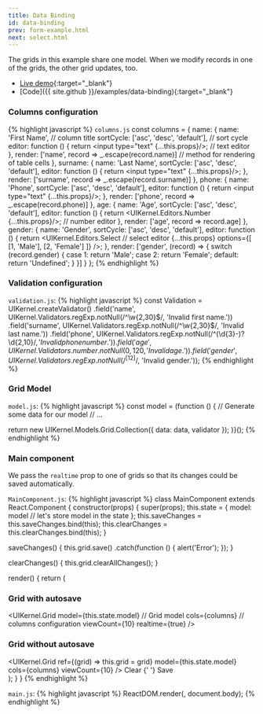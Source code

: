```yaml
---
title: Data Binding
id: data-binding
prev: form-example.html
next: select.html
---
```


The grids in this example share one model.
When we modify records in one of the grids, the other grid updates, too.

* [Live demo](/examples/data-binding/){:target="_blank"}
* [Code]({{ site.github }}/examples/data-binding){:target="_blank"}

### Columns configuration

{% highlight javascript %}
`columns.js`
const columns = {
  name: {
    name: 'First Name', // column title
    sortCycle: ['asc', 'desc', 'default'], // sort cycle
    editor: function () {
      return <input type="text" {...this.props}/>; // text editor
    },
    render: ['name', record => _.escape(record.name)] // method for rendering of table cells
  },
  surname: {
    name: 'Last Name',
    sortCycle: ['asc', 'desc', 'default'],
    editor: function () {
      return <input type="text" {...this.props}/>;
    },
    render: ['surname', record => _.escape(record.surname)]
  },
  phone: {
    name: 'Phone',
    sortCycle: ['asc', 'desc', 'default'],
    editor: function () {
      return <input type="text" {...this.props}/>;
    },
    render: ['phone', record => _.escape(record.phone)]
  },
  age: {
    name: 'Age',
    sortCycle: ['asc', 'desc', 'default'],
    editor: function () {
      return <UIKernel.Editors.Number {...this.props}/>; // number editor
    },
    render: ['age', record => record.age]
  },
  gender: {
    name: 'Gender',
    sortCycle: ['asc', 'desc', 'default'],
    editor: function () {
      return <UIKernel.Editors.Select // select editor
        {...this.props}
        options={[
          [1, 'Male'],
          [2, 'Female']
        ]}
      />;
    },
    render: ['gender', (record) => {
      switch (record.gender) {
        case 1:
          return 'Male';
        case 2:
          return 'Female';
        default:
          return 'Undefined';
      }
    }]
  }
};
{% endhighlight %}

### Validation configuration

`validation.js`:
{% highlight javascript %}
const Validation = UIKernel.createValidator()
  .field('name', UIKernel.Validators.regExp.notNull(/^\w{2,30}$/, 'Invalid first name.'))
  .field('surname', UIKernel.Validators.regExp.notNull(/^\w{2,30}$/, 'Invalid last name.'))
  .field('phone', UIKernel.Validators.regExp.notNull(/^(\d{3}-)?\d{2,10}$/, 'Invalid phone number.'))
  .field('age', UIKernel.Validators.number.notNull(0, 120, 'Invalid age.'))
  .field('gender', UIKernel.Validators.regExp.notNull(/^[12]$/, 'Invalid gender.'));
{% endhighlight %}

### Grid Model

`model.js`:
{% highlight javascript %}
const model = (function () {
  // Generate some data for our model
  // ...

  return new UIKernel.Models.Grid.Collection({
    data: data,
    validator
  });
)}();
{% endhighlight %}

### Main component

We pass the `realtime` prop to one of grids so that its changes could be saved automatically.

`MainComponent.js`:
{% highlight javascript %}
class MainComponent extends React.Component {
  constructor(props) {
    super(props);
    this.state = {
      model: model // let's store model in the state
    };
    this.saveChanges = this.saveChanges.bind(this);
    this.clearChanges = this.clearChanges.bind(this);
  }

  saveChanges() {
    this.grid.save()
      .catch(function () {
        alert('Error');
      });
  }

  clearChanges() {
    this.grid.clearAllChanges();
  }

  render() {
    return (
      <div className="container">
        <div className="row">
          <div className="col-sm-6">
            <h3>Grid with autosave</h3>
            <UIKernel.Grid
              model={this.state.model} // Grid model
              cols={columns} // columns configuration
              viewCount={10}
              realtime={true}
            />
          </div>
          <div className="col-sm-6">
            <h3>Grid without autosave</h3>
            <UIKernel.Grid
              ref={(grid) => this.grid = grid}
              model={this.state.model}
              cols={columns}
              viewCount={10}
            />
            <a className="btn btn-success" onClick={this.clearChanges}>Clear</a>
            {' '}
            <a className="btn btn-primary" onClick={this.saveChanges}>Save</a>
          </div>
        </div>
      </div>
    );
  }
}
{% endhighlight %}

`main.js`:
{% highlight javascript %}
ReactDOM.render(<MainComponent/>, document.body);
{% endhighlight %}
